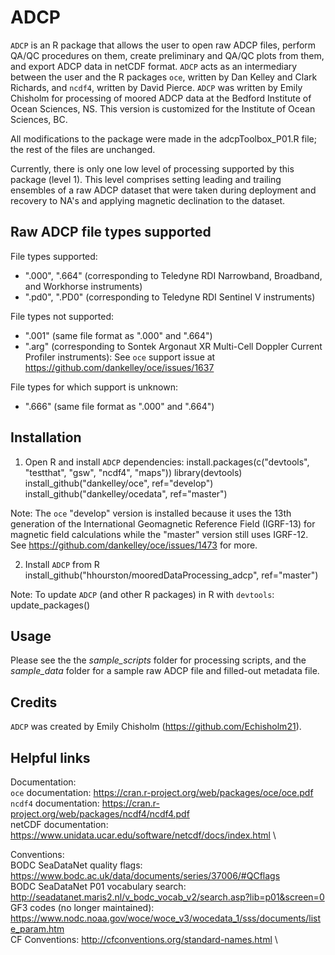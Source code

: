 # ADCP
`ADCP` is an R package that allows the user to open raw ADCP files, perform QA/QC procedures on them, create preliminary and QA/QC plots from them, and export ADCP data in netCDF format. `ADCP` acts as an intermediary between the user and the R packages `oce`, written by Dan Kelley and Clark Richards, and `ncdf4`, written by David Pierce. `ADCP` was written by Emily Chisholm for processing of moored ADCP data at the Bedford Institute of Ocean Sciences, NS. This version is customized for the Institute of Ocean Sciences, BC. 

All modifications to the package were made in the adcpToolbox_P01.R file; the rest of the files are unchanged.

Currently, there is only one low level of processing supported by this package (level 1). This level comprises setting leading and trailing ensembles of a raw ADCP dataset that were taken during deployment and recovery to NA's and applying magnetic declination to the dataset.

## Raw ADCP file types supported
File types supported:
- ".000", ".664" (corresponding to Teledyne RDI Narrowband, Broadband, and Workhorse instruments)
- ".pd0", ".PD0" (corresponding to Teledyne RDI Sentinel V instruments)

File types not supported:
- ".001" (same file format as ".000" and ".664")
- ".arg" (corresponding to Sontek Argonaut XR Multi-Cell Doppler Current Profiler instruments): See `oce` support issue at https://github.com/dankelley/oce/issues/1637

File types for which support is unknown:
- ".666" (same file format as ".000" and ".664")

## Installation
1. Open R and install `ADCP` dependencies:
    install.packages(c("devtools", "testthat", "gsw", "ncdf4", "maps"))
    library(devtools)
    install_github("dankelley/oce", ref="develop")
    install_github("dankelley/ocedata", ref="master")
  
  Note: The `oce` "develop" version is installed because it uses the 13th generation of the International Geomagnetic Reference Field (IGRF-13) for magnetic field calculations while the "master" version still uses IGRF-12. See https://github.com/dankelley/oce/issues/1473 for more.
  
2. Install `ADCP` from R
    install_github("hhourston/mooredDataProcessing_adcp", ref="master")
  
  Note: To update `ADCP` (and other R packages) in R with `devtools`: 
    update_packages()

## Usage
  Please see the the *sample_scripts* folder for processing scripts, and the *sample_data* folder for a sample raw ADCP file and filled-out metadata file.
  
## Credits
  `ADCP` was created by Emily Chisholm (https://github.com/Echisholm21).

## Helpful links
Documentation: \
  `oce` documentation: https://cran.r-project.org/web/packages/oce/oce.pdf \
  `ncdf4` documentation: https://cran.r-project.org/web/packages/ncdf4/ncdf4.pdf \
  netCDF documentation: https://www.unidata.ucar.edu/software/netcdf/docs/index.html \

Conventions: \
  BODC SeaDataNet quality flags: https://www.bodc.ac.uk/data/documents/series/37006/#QCflags \
  BODC SeaDataNet P01 vocabulary search: http://seadatanet.maris2.nl/v_bodc_vocab_v2/search.asp?lib=p01&screen=0 \
  GF3 codes (no longer maintained): https://www.nodc.noaa.gov/woce/woce_v3/wocedata_1/sss/documents/liste_param.htm \
  CF Conventions: http://cfconventions.org/standard-names.html \


